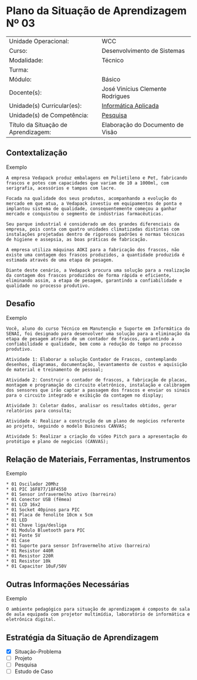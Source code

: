 # Plano da Situação de Aprendizagem Nº 03

|||
|---|---|
| Unidade Operacional: | WCC |
| Curso: | Desenvolvimento de Sistemas |
| Modalidade: | Técnico |
| Turma: ||
| Módulo: | Básico |
| Docente(s): | José Vinícius Clemente Rodrigues |
| Unidade(s) Curricular(es): | [Informática Aplicada](UC03.md) |
| Unidade(s) de Competência: | [Pesquisa](UC03.md#section-5) |
| Título da Situação de Aprendizagem: | Elaboração do Documento de Visão |

## Contextalização

Exemplo
```
A empresa Vedapack produz embalagens em Polietileno e Pet, fabricando frascos e potes com capacidades que variam de 10 a 1000ml, com serigrafia, acessórios e tampas com lacre.

Focada na qualidade dos seus produtos, acompanhando a evolução do mercado em que atua, a Vedapack investiu em equipamentos de ponta e implantou sistema de qualidade, consequentemente começou a ganhar mercado e conquistou o segmento de indústrias farmacêuticas.

Seu parque industrial é considerado um dos grandes diferenciais da empresa, pois conta com quatro unidades climatizadas distintas com instalações projetadas dentro de rigorosos padrões e normas técnicas de higiene e assepsia, as boas práticas de fabricação.

A empresa utiliza máquinas AOKI para a fabricação dos frascos, não existe uma contagem dos frascos produzidos, a quantidade produzida é estimada através de uma etapa de pesagem.

Diante deste cenário, a Vedapack procura uma solução para a realização da contagem dos frascos produzidos de forma rápida e eficiente, eliminando assim, a etapa de pesagem, garantindo a confiabilidade e qualidade no processo produtivo.
```
  
## Desafio

Exemplo
```
Você, aluno do curso Técnico em Manutenção e Suporte em Informática do SENAI, foi designado para desenvolver uma solução para a eliminação da etapa de pesagem através de um contador de frascos, garantindo a confiabilidade e qualidade, bem como a redução do tempo no processo produtivo.

Atividade 1: Elaborar a solução Contador de Frascos, contemplando desenhos, diagramas, documentação, levantamento de custos e aquisição de material e treinamento de pessoal;

Atividade 2: Construir o contador de frascos, a fabricação de placas, montagem e programação do circuito eletrônico, instalação e calibragem dos sensores que irão captar a passagem dos frascos e enviar os sinais para o circuito integrado e exibição da contagem no display;

Atividade 3: Coletar dados, analisar os resultados obtidos, gerar relatórios para consulta;

Atividade 4: Realizar a construção de um plano de negócios referente ao projeto, seguindo o modelo Business CANVAS;

Atividade 5: Realizar a criação do vídeo Pitch para a apresentação do protótipo e plano de negócios (CANVAS);
```

## Relação de Materiais, Ferramentas, Instrumentos

Exemplo
```
* 01 Oscilador 20Mhz
* 01 PIC 16F877/18F4550
* 01 Sensor infravermelho ativo (barreira)
* 01 Conector USB (fêmea)
* 01 LCD 16x2
* 01 Socket 40pinos para PIC
* 01 Placa de fenolite 10cm x 5cm
* 01 LED
* 01 Chave liga/desliga
* 01 Modulo Bluetooth para PIC
* 01 Fonte 5V
* 01 Case
* 01 Suporte para sensor Infravermelho ativo (barreira)
* 01 Resistor 440R
* 01 Resistor 220R
* 01 Resistor 10k
* 01 Capacitor 10uF/50V
```

## Outras Informações Necessárias

Exemplo
```
O ambiente pedagógico para situação de aprendizagem é composto de sala de aula equipada com projetor multimídia, laboratório de informática e eletrônica digital.
```

## Estratégia da Situação de Aprendizagem

- [x] Situação-Problema
- [ ] Projeto
- [ ] Pesquisa
- [ ] Estudo de Caso